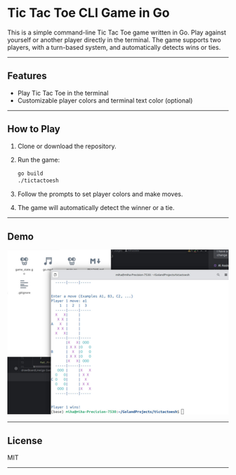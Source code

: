 # Tic Tac Toe CLI Game in Go

This is a simple command-line Tic Tac Toe game written in Go. Play against yourself or another player directly in the terminal. The game supports two players, with a turn-based system, and automatically detects wins or ties.

---

## Features
- Play Tic Tac Toe in the terminal
- Customizable player colors and terminal text color (optional)

---

## How to Play

1. Clone or download the repository.
2. Run the game:
   ```bash
   go build
   ./tictactoesh
   ```

3. Follow the prompts to set player colors and make moves.

4. The game will automatically detect the winner or a tie.

---

## Demo

![Demo Image](demoimg.jpg)

---

## License

MIT

---
